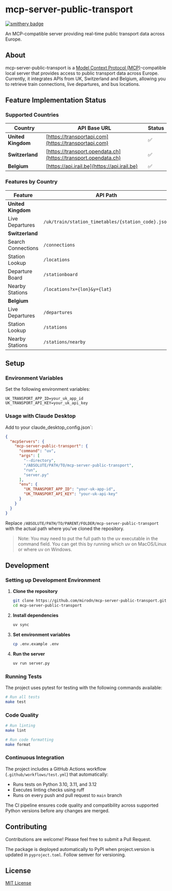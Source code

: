 # mcp-server-public-transport
[![smithery badge](https://smithery.ai/badge/@mirodn/mcp-server-public-transport)](https://smithery.ai/server/@mirodn/mcp-server-public-transport)

An MCP-compatible server providing real-time public transport data across Europe.

## About

mcp-server-public-transport is a [Model Context Protocol (MCP)](https://modelcontextprotocol.io/introduction)-compatible local server that provides access to public transport data across Europe.
Currently, it integrates APIs from UK, Switzerland and Belgium, allowing you to retrieve train connections, live departures, and bus locations.

## Feature Implementation Status

### Supported Countries

| Country               | API Base URL                                                     | Status |
| --------------------- | ---------------------------------------------------------------- | ------ |
| **United Kingdom**    | [https://transportapi.com](https://transportapi.com)             | ✅  |
| **Switzerland**       | [https://transport.opendata.ch](https://transport.opendata.ch)   | ✅     |
| **Belgium**           | [https://api.irail.be](https://api.irail.be)                      | ✅     |

### Features by Country

| Feature               | API Path                                                        | Status |
| --------------------- | --------------------------------------------------------------- | ------ |
| **United Kingdom** |   |   |
| Live Departures | `/uk/train/station_timetables/{station_code}.json`        | ✅ |
| **Switzerland** | | |
| Search Connections | `/connections`                    | ✅     |
| Station Lookup     | `/locations`                      | ✅     |
| Departure Board    | `/stationboard`                   | ✅     |
| Nearby Stations    | `/locations?x={lon}&y={lat}`      | ✅     |
| **Belgium**           |                                |        |
| Live Departures | `/departures`                   | ✅     |
| Station Lookup     | `/stations`                     | ✅     |
| Nearby Stations    | `/stations/nearby`              | ✅     |

## Setup

### Environment Variables

Set the following environment variables:

```plaintext
UK_TRANSPORT_APP_ID=your_uk_app_id
UK_TRANSPORT_API_KEY=your_uk_api_key
```

### Usage with Claude Desktop

Add to your claude_desktop_config.json`:

```json
{
  "mcpServers": {
    "mcp-server-public-transport": {
      "command": "uv",
      "args": [
        "--directory",
        "/ABSOLUTE/PATH/TO/mcp-server-public-transport",
        "run",
        "server.py"
      ],
      "env": {
        "UK_TRANSPORT_APP_ID": "your-uk-app-id",
        "UK_TRANSPORT_API_KEY": "your-uk-api-key"
      }
    }
  }
}

```

Replace `/ABSOLUTE/PATH/TO/PARENT/FOLDER/mcp-server-public-transport` with the actual path where you've cloned the repository.
> Note: You may need to put the full path to the uv executable in the command field. You can get this by running which uv on MacOS/Linux or where uv on Windows.

## Development

### Setting up Development Environment

1. **Clone the repository**

   ```bash
   git clone https://github.com/mirodn/mcp-server-public-transport.git
   cd mcp-server-public-transport
    ```

2. **Install dependencies**

    ```bash
    uv sync
    ```

3. **Set environment variables**

    ```bash
    cp .env.example .env
    ```

4. **Run the server**

    ```bash
    uv run server.py
    ```

### Running Tests

The project uses pytest for testing with the following commands available:

```bash
# Run all tests
make test
```

### Code Quality

```bash
# Run linting
make lint

# Run code formatting
make format
```

### Continuous Integration

The project includes a GitHub Actions workflow (`.github/workflows/test.yml`) that automatically:

- Runs tests on Python 3.10, 3.11, and 3.12
- Executes linting checks using ruff
- Runs on every push and pull request to `main` branch

The CI pipeline ensures code quality and compatibility across supported Python versions before any changes are merged.

## Contributing

Contributions are welcome! Please feel free to submit a Pull Request.

The package is deployed automatically to PyPI when project.version is updated in `pyproject.toml`.
Follow semver for versioning.

## License

[MIT License](LICENSE)
